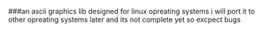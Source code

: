 ###an ascii graphics lib                           designed for linux opreating systems
i will port it to other opreating systems later
and its not complete yet so excpect bugs
